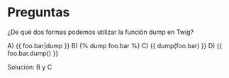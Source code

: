 Preguntas
=========

¿De qué dos formas podemos utilizar la función dump en Twig?

A) {{ foo.bar|dump }}
B) {% dump foo.bar %}
C) {{ dump(foo.bar) }}
D) {{ foo.bar.dump() }}

Solución: B y C